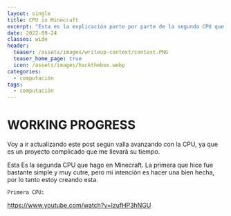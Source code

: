 ```yaml
---
layout: single
title: CPU in Minecraft
excerpt: "Esta es la explicación parte por parte de la segunda CPU que estoy haciendo en Minecraft."
date: 2022-09-24
classes: wide
header:
  teaser: /assets/images/writeup-context/context.PNG
  teaser_home_page: true
  icon: /assets/images/hackthebox.webp
categories:
  - computación
tags:  
  - computación
---
```


# WORKING PROGRESS

Voy a ir actualizando este post según valla avanzando con la CPU, ya que es un proyecto complicado que me llevará su tiempo.



Esta Es la segunda CPU que hago en Minecraft. La primera que hice fue bastante simple y muy cutre, pero mi intención es hacer una bien hecha, por lo tanto estoy creando esta.

`Primera CPU:`



https://www.youtube.com/watch?v=lzufHP3hNGU
